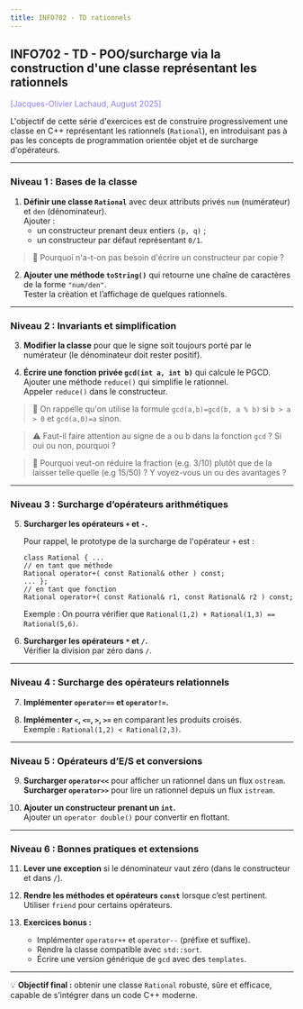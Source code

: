 ```yaml
---
title: INFO702 - TD rationnels
---
```


## INFO702 - TD - POO/surcharge via la construction d'une classe représentant les rationnels

<a style="color:#907bf7;">[Jacques-Olivier Lachaud, August 2025]</a>

L'objectif de cette série d'exercices est de construire progressivement une classe en C++ représentant les rationnels (`Rational`), en introduisant pas à pas les concepts de programmation orientée objet et de surcharge d'opérateurs.

---

### Niveau 1 : Bases de la classe

1. **Définir une classe `Rational`** avec deux attributs privés `num` (numérateur) et `den` (dénominateur).  
   Ajouter :
   - un constructeur prenant deux entiers `(p, q)` ;
   - un constructeur par défaut représentant `0/1`.

>
> :thinking: Pourquoi n'a-t-on pas besoin d'écrire un constructeur par copie ?
>

2. **Ajouter une méthode `toString()`** qui retourne une chaîne de caractères de la forme `"num/den"`.  
   Tester la création et l’affichage de quelques rationnels.

---

### Niveau 2 : Invariants et simplification

3. **Modifier la classe** pour que le signe soit toujours porté par le numérateur (le dénominateur doit rester positif).


4. **Écrire une fonction privée `gcd(int a, int b)`** qui calcule le PGCD.  
   Ajouter une méthode `reduce()` qui simplifie le rationnel.  
   Appeler `reduce()` dans le constructeur.

> :memo: On rappelle qu'on utilise la formule `gcd(a,b)=gcd(b, a % b)`
>si `b > a > 0` et `gcd(a,0)=a` sinon.

> :warning: Faut-il faire attention au signe de a ou b dans la
> fonction `gcd` ? Si oui ou non, pourquoi ?

> :thinking: Pourquoi veut-on réduire la fraction (e.g. 3/10) plutôt
> que de la laisser telle quelle (e.g 15/50) ? Y voyez-vous un ou des
> avantages ?


---

### Niveau 3 : Surcharge d’opérateurs arithmétiques

5. **Surcharger les opérateurs `+` et `-`.**

   Pour rappel, le prototype de la surcharge de l'opérateur `+` est :
   ```
   class Rational { ...
   // en tant que méthode
   Rational operator+( const Rational& other ) const;
   ... };
   // en tant que fonction
   Rational operator+( const Rational& r1, const Rational& r2 ) const;
   ```
   
   Exemple : On pourra vérifier que `Rational(1,2) + Rational(1,3) == Rational(5,6)`.

6. **Surcharger les opérateurs `*` et `/`.**  
   Vérifier la division par zéro dans `/`.

---

### Niveau 4 : Surcharge des opérateurs relationnels

7. **Implémenter `operator==` et `operator!=`.**

8. **Implémenter `<`, `<=`, `>`, `>=`** en comparant les produits croisés.  
   Exemple : `Rational(1,2) < Rational(2,3)`.

---

### Niveau 5 : Opérateurs d’E/S et conversions

9. **Surcharger `operator<<`** pour afficher un rationnel dans un flux `ostream`.  
   **Surcharger `operator>>`** pour lire un rationnel depuis un flux `istream`.

10. **Ajouter un constructeur prenant un `int`.**  
    Ajouter un `operator double()` pour convertir en flottant.

---

### Niveau 6 : Bonnes pratiques et extensions

11. **Lever une exception** si le dénominateur vaut zéro (dans le constructeur et dans `/`).

12. **Rendre les méthodes et opérateurs `const`** lorsque c’est pertinent.  
    Utiliser `friend` pour certains opérateurs.

13. **Exercices bonus :**
    - Implémenter `operator++` et `operator--` (préfixe et suffixe).
    - Rendre la classe compatible avec `std::sort`.
    - Écrire une version générique de `gcd` avec des `templates`.

---

💡 **Objectif final :** obtenir une classe `Rational` robuste, sûre et efficace, capable de s’intégrer dans un code C++ moderne.

